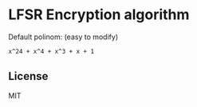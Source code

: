 # LFSR Encryption algorithm

Default polinom: (easy to modify)
```sh
x^24 + x^4 + x^3 + x + 1
```

License
----

MIT
